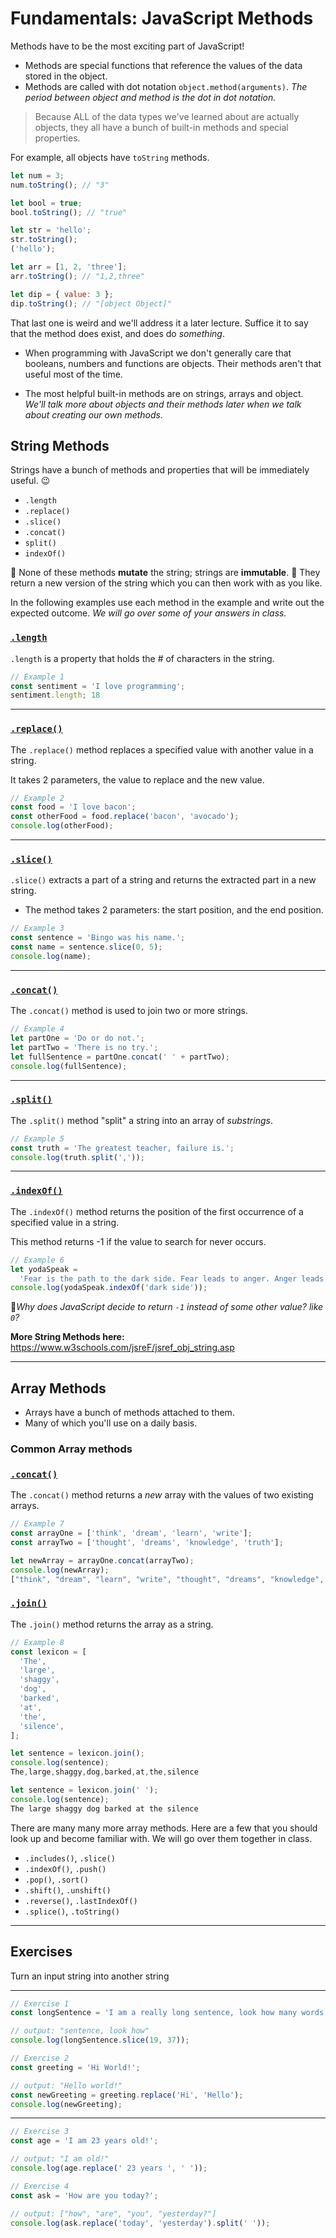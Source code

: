 # Fundamentals: JavaScript Methods

Methods have to be the most exciting part of JavaScript!

- Methods are special functions that reference the values of the data stored in the object.
- Methods are called with dot notation `object.method(arguments)`. _The period between object and method is the dot in dot notation._

> Because ALL of the data types we've learned about are actually objects, they all have a bunch of built-in methods and special properties.

For example, all objects have `toString` methods.

```js
let num = 3;
num.toString(); // "3"

let bool = true;
bool.toString(); // "true"

let str = 'hello';
str.toString();
('hello');

let arr = [1, 2, 'three'];
arr.toString(); // "1,2,three"

let dip = { value: 3 };
dip.toString(); // "[object Object]"
```

That last one is weird and we'll address it a later lecture. Suffice it to say that the method does exist, and does do _something_.

- When programming with JavaScript we don't generally care that booleans, numbers and functions are objects. Their methods aren't that useful most of the time.

- The most helpful built-in methods are on strings, arrays and object. _We'll talk more about objects and their methods later when we talk about creating our own methods._

## String Methods

Strings have a bunch of methods and properties that will be immediately useful. 😉

- `.length`
- `.replace()`
- `.slice()`
- `.concat()`
- `split()`
- `indexOf()`

📝 None of these methods **mutate** the string; strings are **immutable**.
📝 They return a new version of the string which you can then work with as you like.

In the following examples use each method in the example and write out the expected outcome. _We will go over some of your answers in class._

### [`.length`](https://www.w3schools.com/jsreF/jsref_length_string.asp)

`.length` is a property that holds the # of characters in the string.

```js
// Example 1
const sentiment = 'I love programming';
sentiment.length; 18
```

---

### [`.replace()`](https://www.w3schools.com/jsreF/jsref_replace.asp)

The `.replace()` method replaces a specified value with another value in a string.

It takes 2 parameters, the value to replace and the new value.

```js
// Example 2
const food = 'I love bacon';
const otherFood = food.replace('bacon', 'avocado');
console.log(otherFood);
```

---

### [`.slice()`](https://www.w3schools.com/jsreF/jsref_slice_string.asp)

`.slice()` extracts a part of a string and returns the extracted part in a new string.

- The method takes 2 parameters: the start position, and the end position.

```js
// Example 3
const sentence = 'Bingo was his name.';
const name = sentence.slice(0, 5);
console.log(name);
```

---

### [`.concat()`](https://www.w3schools.com/jsreF/jsref_concat_string.asp)

The `.concat()` method is used to join two or more strings.

```js
// Example 4
let partOne = 'Do or do not.';
let partTwo = 'There is no try.';
let fullSentence = partOne.concat(' ' + partTwo);
console.log(fullSentence);
```

---

### [`.split()`](https://www.w3schools.com/jsreF/jsref_split.asp)

The `.split()` method "split" a string into an array of _substrings_.

```js
// Example 5
const truth = 'The greatest teacher, failure is.';
console.log(truth.split(','));
```

---

### [`.indexOf()`](https://www.w3schools.com/jsreF/jsref_indexof.asp)

The `.indexOf()` method returns the position of the first occurrence of a specified value in a string.

This method returns -1 if the value to search for never occurs.

```js
// Example 6
let yodaSpeak =
  'Fear is the path to the dark side. Fear leads to anger. Anger leads to hate. Hate leads to suffering.';
console.log(yodaSpeak.indexOf('dark side'));
```

🤔*Why does JavaScript decide to return `-1` instead of some other value? like `0`?*

**More String Methods here:** https://www.w3schools.com/jsreF/jsref_obj_string.asp

---

## Array Methods

- Arrays have a bunch of methods attached to them.
- Many of which you'll use on a daily basis.

### Common Array methods

### [`.concat()`](https://www.w3schools.com/jsreF/jsref_concat_array.asp)

The `.concat()` method returns a _new_ array with the values of two existing arrays.

```js
// Example 7
const arrayOne = ['think', 'dream', 'learn', 'write'];
const arrayTwo = ['thought', 'dreams', 'knowledge', 'truth'];

let newArray = arrayOne.concat(arrayTwo); 
console.log(newArray);
["think", "dream", "learn", "write", "thought", "dreams", "knowledge", "truth"]
```

### [`.join()`](https://www.w3schools.com/jsreF/jsref_join.asp)

The `.join()` method returns the array as a string.

```js
// Example 8
const lexicon = [
  'The',
  'large',
  'shaggy',
  'dog',
  'barked',
  'at',
  'the',
  'silence',
];

let sentence = lexicon.join(); 
console.log(sentence);
The,large,shaggy,dog,barked,at,the,silence

let sentence = lexicon.join(' '); 
console.log(sentence);
The large shaggy dog barked at the silence
```

There are many many more array methods. Here are a few that you should look up and become familiar with. We will go over them together in class.

- `.includes()`, `.slice()`
- `.indexOf()`, `.push()`
- `.pop()`, `.sort()`
- `.shift()`, `.unshift()`
- `.reverse()`, `.lastIndexOf()`
- `.splice()`, `.toString()`

---

## Exercises

Turn an input string into another string

---

```js
// Exercise 1
const longSentence = 'I am a really long sentence, look how many words I have!';

// output: "sentence, look how"
console.log(longSentence.slice(19, 37));
```

```js
// Exercise 2
const greeting = 'Hi World!';

// output: "Hello world!"
const newGreeting = greeting.replace('Hi', 'Hello');
console.log(newGreeting);
```

---

```js
// Exercise 3
const age = 'I am 23 years old!';

// output: "I am old!"
console.log(age.replace(' 23 years ', ' '));
```

```js
// Exercise 4
const ask = 'How are you today?';

// output: ["how", "are", "you", "yesterday?"]
console.log(ask.replace('today', 'yesterday').split(' '));
```

